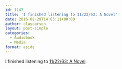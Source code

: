```yaml
---
id: 1147
title: 'I finished listening to 11/22/63: A Novel'
date: 2016-08-29T14:03:11+00:00
author: claycarson
layout: post-simple
categories: 
  - Audiobook
  - Media
format: aside
---
```

I finished listening to [11/22/63: A Novel](http://amazon.com/exec/obidos/ASIN/1451627289/claycarson0c-20).<!--more-->